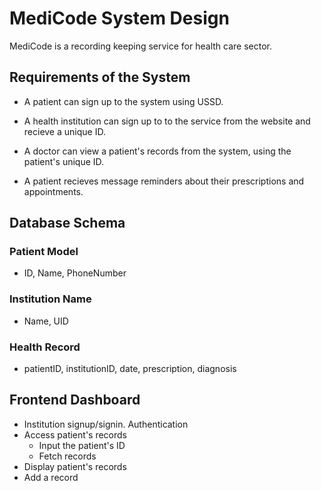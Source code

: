 # MediCode System Design

MediCode is a recording keeping service for health care sector.

## Requirements of the System

- A patient can sign up to the system using USSD.
- A health institution can sign up to to the service from the website and recieve a unique ID.
- A doctor can view a patient's records from the system, using the patient's unique ID.

- A patient recieves message reminders about their prescriptions and appointments.

## Database Schema
### Patient Model 
- ID, Name, PhoneNumber

### Institution Name
- Name, UID

### Health Record
- patientID, institutionID, date, prescription, diagnosis

## Frontend Dashboard

- Institution signup/signin. Authentication
- Access patient's records
    - Input the patient's ID
    - Fetch records
- Display patient's records
- Add a record
